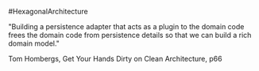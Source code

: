 #HexagonalArchitecture

"Building a persistence adapter that acts as a plugin to the domain code frees the domain code from persistence details so that we can build a rich domain model."

Tom Hombergs, Get Your Hands Dirty on Clean 
Architecture, p66